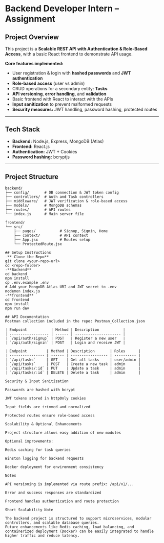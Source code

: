 # Backend Developer Intern – Assignment

## Project Overview
This project is a **Scalable REST API with Authentication & Role-Based Access**, with a basic React frontend to demonstrate API usage.

**Core features implemented:**
- User registration & login with **hashed passwords** and **JWT authentication**  
- **Role-based access** (user vs admin)  
- CRUD operations for a secondary entity: **Tasks**  
- **API versioning**, **error handling**, and **validation**  
- Basic frontend with React to interact with the APIs  
- **Input sanitization** to prevent malformed requests  
- **Security measures:** JWT handling, password hashing, protected routes  

---

## Tech Stack
- **Backend:** Node.js, Express, MongoDB (Atlas)  
- **Frontend:** React.js  
- **Authentication:** JWT + Cookies  
- **Password hashing:** bcryptjs  

---

## Project Structure
```text
backend/
├── config/       # DB connection & JWT token config
├── controllers/  # Auth and Task controllers
├── middleware/   # JWT verification & role-based access
├── models/       # MongoDB schemas
├── routes/       # API routes
└── index.js      # Main server file

frontend/
└── src/
    ├── pages/           # Signup, Signin, Home
    ├── context/         # API context
    ├── App.jsx          # Routes setup
    └── ProtectedRoute.jsx

## Setup Instructions
-** Clone the Repo**
git clone <your-repo-url>
cd <repo-folder>
-**Backend**
cd backend
npm install
cp .env.example .env
# Add your MongoDB Atlas URI and JWT secret to .env
nodemon index.js
-**frontend**
cd frontend
npm install
npm run dev

## API Documentation
Postman collection included in the repo: Postman_Collection.json

| Endpoint           | Method | Description           |
| ------------------ | ------ | --------------------- |
| `/api/auth/signup` | POST   | Register a new user   |
| `/api/auth/signin` | POST   | Login and receive JWT |

| Endpoint         | Method | Description       | Roles      |
| ---------------- | ------ | ----------------- | ---------- |
| `/api/tasks`     | GET    | Get all tasks     | user/admin |
| `/api/tasks`     | POST   | Create a new task | admin      |
| `/api/tasks/:id` | PUT    | Update a task     | admin      |
| `/api/tasks/:id` | DELETE | Delete a task     | admin      |

Security & Input Sanitization

Passwords are hashed with bcrypt

JWT tokens stored in httpOnly cookies

Input fields are trimmed and normalized

Protected routes ensure role-based access

Scalability & Optional Enhancements

Project structure allows easy addition of new modules

Optional improvements:

Redis caching for task queries

Winston logging for backend requests

Docker deployment for environment consistency

Notes

API versioning is implemented via route prefix: /api/v1/...

Error and success responses are standardized

Frontend handles authentication and route protection

Short Scalability Note

The backend project is structured to support microservices, modular controllers, and scalable database queries.
Future enhancements like Redis caching, load balancing, and containerized deployment (Docker) can be easily integrated to handle higher traffic and reduce latency.

